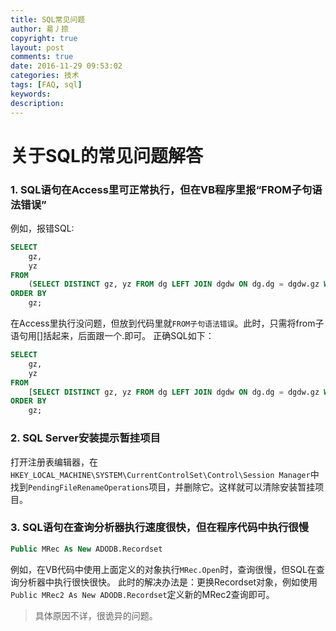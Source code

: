 ```yaml
---
title: SQL常见问题
author: 昜丿捺
copyright: true
layout: post
comments: true
date: 2016-11-29 09:53:02
categories: 技术
tags: [FAQ, sql]
keywords:
description:
---
```

# 关于SQL的常见问题解答

### 1. SQL语句在Access里可正常执行，但在VB程序里报“FROM子句语法错误”

例如，报错SQL:
```sql
SELECT
	gz,
	yz
FROM
	(SELECT DISTINCT gz, yz FROM dg LEFT JOIN dgdw ON dg.dg = dgdw.gz WHERE cpxh = 'abc') AS a
ORDER BY
	gz;
```
在Access里执行没问题，但放到代码里就`FROM子句语法错误`。此时，只需将from子语句用[]括起来，后面跟一个.即可。
正确SQL如下：
<!-- more -->
```sql
SELECT
	gz,
	yz
FROM
	[SELECT DISTINCT gz, yz FROM dg LEFT JOIN dgdw ON dg.dg = dgdw.gz WHERE cpxh = 'abc']. AS a
ORDER BY
	gz;
```

### 2. SQL Server安装提示暂挂项目
打开注册表编辑器，在`HKEY_LOCAL_MACHINE\SYSTEM\CurrentControlSet\Control\Session Manager`中找到`PendingFileRenameOperations`项目，并删除它。这样就可以清除安装暂挂项目。

### 3. SQL语句在查询分析器执行速度很快，但在程序代码中执行很慢
```vb
Public MRec As New ADODB.Recordset
```
例如，在VB代码中使用上面定义的对象执行`MRec.Open`时，查询很慢，但SQL在查询分析器中执行很快很快。
此时的解决办法是：更换Recordset对象，例如使用`Public MRec2 As New ADODB.Recordset`定义新的MRec2查询即可。
> 具体原因不详，很诡异的问题。
